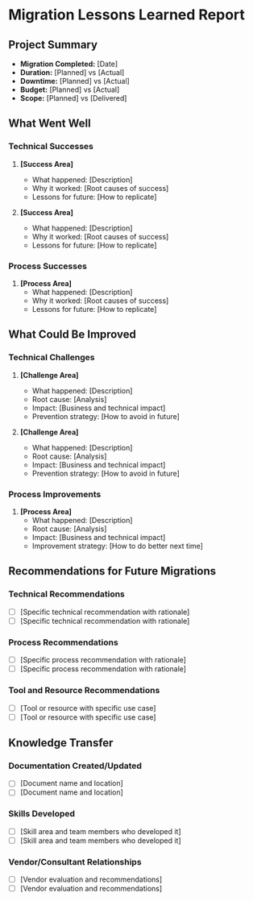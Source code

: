 # Migration Lessons Learned Report

## Project Summary
- **Migration Completed:** [Date]
- **Duration:** [Planned] vs [Actual]
- **Downtime:** [Planned] vs [Actual]
- **Budget:** [Planned] vs [Actual]
- **Scope:** [Planned] vs [Delivered]

## What Went Well
### Technical Successes
1. **[Success Area]**
   - What happened: [Description]
   - Why it worked: [Root causes of success]
   - Lessons for future: [How to replicate]

2. **[Success Area]**
   - What happened: [Description]
   - Why it worked: [Root causes of success]
   - Lessons for future: [How to replicate]

### Process Successes
1. **[Process Area]**
   - What happened: [Description]
   - Why it worked: [Root causes of success]
   - Lessons for future: [How to replicate]

## What Could Be Improved
### Technical Challenges
1. **[Challenge Area]**
   - What happened: [Description]
   - Root cause: [Analysis]
   - Impact: [Business and technical impact]
   - Prevention strategy: [How to avoid in future]

2. **[Challenge Area]**
   - What happened: [Description]
   - Root cause: [Analysis]
   - Impact: [Business and technical impact]
   - Prevention strategy: [How to avoid in future]

### Process Improvements
1. **[Process Area]**
   - What happened: [Description]
   - Root cause: [Analysis]
   - Impact: [Business and technical impact]
   - Improvement strategy: [How to do better next time]

## Recommendations for Future Migrations
### Technical Recommendations
- [ ] [Specific technical recommendation with rationale]
- [ ] [Specific technical recommendation with rationale]

### Process Recommendations
- [ ] [Specific process recommendation with rationale]
- [ ] [Specific process recommendation with rationale]

### Tool and Resource Recommendations
- [ ] [Tool or resource with specific use case]
- [ ] [Tool or resource with specific use case]

## Knowledge Transfer
### Documentation Created/Updated
- [ ] [Document name and location]
- [ ] [Document name and location]

### Skills Developed
- [ ] [Skill area and team members who developed it]
- [ ] [Skill area and team members who developed it]

### Vendor/Consultant Relationships
- [ ] [Vendor evaluation and recommendations]
- [ ] [Vendor evaluation and recommendations]